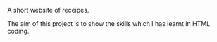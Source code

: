A short website of receipes.

The aim of this project is to show the skills which I has learnt in HTML coding. 
